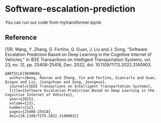 # Software-escalation-prediction
You can run our code from mytransformer.ipynb
## Reference
[1]R. Wang, Y. Zhang, G. Fortino, Q. Guan, J. Liu and J. Song, "Software Escalation Prediction Based on Deep Learning in the Cognitive Internet of Vehicles," in IEEE Transactions on Intelligent Transportation Systems, vol. 23, no. 12, pp. 25408-25418, Dec. 2022, doi: 10.1109/TITS.2022.3140903.
```
@ARTICLE{9690605,
  author={Wang, Ranran and Zhang, Yin and Fortino, Giancarlo and Guan, Qingxu and Liu, Jiangchuan and Song, Jeungeun},
  journal={IEEE Transactions on Intelligent Transportation Systems}, 
  title={Software Escalation Prediction Based on Deep Learning in the Cognitive Internet of Vehicles}, 
  year={2022},
  volume={23},
  number={12},
  pages={25408-25418},
  doi={10.1109/TITS.2022.3140903}}
